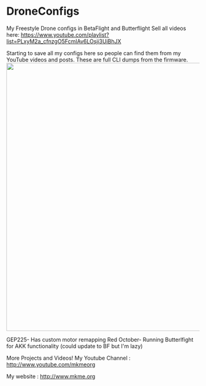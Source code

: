 # DroneConfigs
My Freestyle Drone configs in BetaFlight and Butterflight
Sell all videos here: https://www.youtube.com/playlist?list=PLxyM2a_cfnzgO5FcmIAv6LOsji3UiBhJX

Starting to save all my configs here so people can find them from my YouTube videos and posts. These are full CLI dumps from the firmware. 
<img src="https://github.com/MKme/DroneConfigs/blob/master/IMG/2019-02-15%2020.00.52.jpg" width="700"/>

GEP225- Has custom motor remapping
Red October- Running Butterlfight for AKK functionality (could update to BF but I'm lazy)


More Projects and Videos! My Youtube Channel : http://www.youtube.com/mkmeorg

My website : http://www.mkme.org
